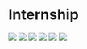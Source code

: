 # Internship
<img src="http://i.hizliresim.com/PkbJq8.png">

<img src="http://i.hizliresim.com/g81M5N.png">

<img src="http://i.hizliresim.com/9oBZ58.png">

<img src="http://i.hizliresim.com/qMXOlq.png">

<img src="http://i.hizliresim.com/MpMAy9.png">

<img src="http://i.hizliresim.com/QBdOlg.png">
